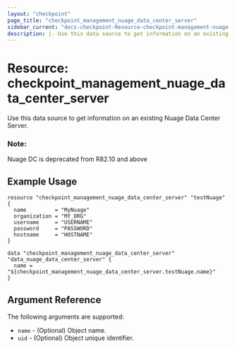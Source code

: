```yaml
---
layout: "checkpoint"
page_title: "checkpoint_management_nuage_data_center_server"
sidebar_current: "docs-checkpoint-Resource-checkpoint-management-nuage-data-center-server"
description: |- Use this data source to get information on an existing Nuage Data Center Server.
---
```


# Resource: checkpoint_management_nuage_data_center_server

Use this data source to get information on an existing Nuage Data Center Server.

### Note:
Nuage DC is deprecated from R82.10 and above

## Example Usage

```hcl
resource "checkpoint_management_nuage_data_center_server" "testNuage" {
  name         = "MyNuage"
  organization = "MY_ORG"
  username     = "USERNAME"
  password     = "PASSWORD"
  hostname     = "HOSTNAME"
}

data "checkpoint_management_nuage_data_center_server" "data_nuage_data_center_server" {
  name = "${checkpoint_management_nuage_data_center_server.testNuage.name}"
}
```

## Argument Reference

The following arguments are supported:

* `name` - (Optional) Object name.
* `uid` - (Optional) Object unique identifier.
